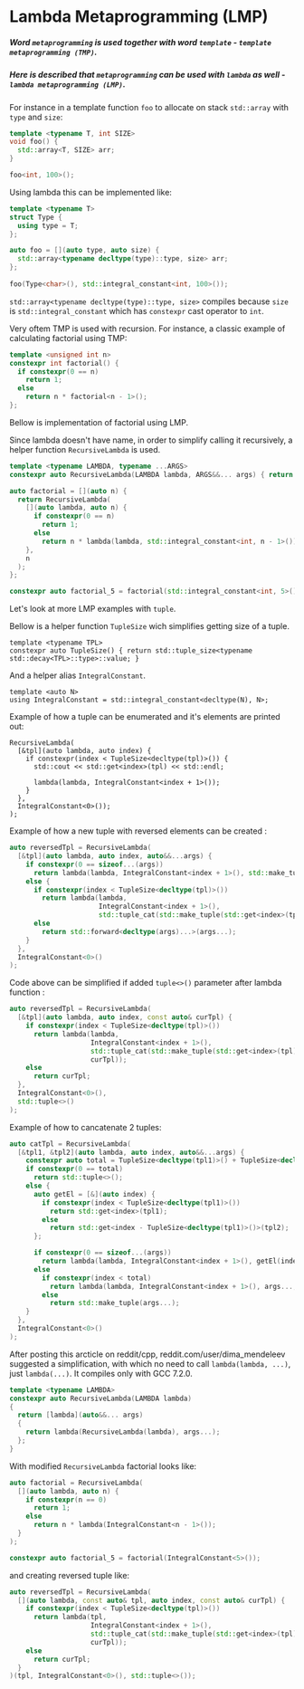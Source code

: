 # Lambda Metaprogramming (LMP)

##### Word `metaprogramming` is used together with word `template` - `template metaprogramming (TMP)`. 
##### Here is described that `metaprogramming` can be used with `lambda` as well - `lambda metaprogramming (LMP)`. 

For instance in a template function `foo` to allocate on stack `std::array` with `type` and `size`:
```C++
template <typename T, int SIZE>
void foo() {
  std::array<T, SIZE> arr;
}

foo<int, 100>();
```

Using lambda this can be implemented like:
```C++
template <typename T>
struct Type {
  using type = T;
};

auto foo = [](auto type, auto size) {
  std::array<typename decltype(type)::type, size> arr;
};
    
foo(Type<char>(), std::integral_constant<int, 100>());
```
`std::array<typename decltype(type)::type, size>` compiles because `size` is `std::integral_constant` which has `constexpr` cast operator to `int`.

Very oftem TMP is used with recursion.
For instance, a classic example of calculating factorial using TMP:
```C++
template <unsigned int n>
constexpr int factorial() {
  if constexpr(0 == n)
    return 1;
  else
    return n * factorial<n - 1>();
};
```

Bellow is implementation of factorial using LMP.

Since lambda doesn't have name, in order to simplify calling it recursively, a helper function `RecursiveLambda` is used.

```C++
template <typename LAMBDA, typename ...ARGS>
constexpr auto RecursiveLambda(LAMBDA lambda, ARGS&&... args) { return lambda(lambda, args...); }
```

```C++
auto factorial = [](auto n) {
  return RecursiveLambda(
    [](auto lambda, auto n) {
      if constexpr(0 == n)
        return 1;
      else
        return n * lambda(lambda, std::integral_constant<int, n - 1>());
    },
    n
  );
};

constexpr auto factorial_5 = factorial(std::integral_constant<int, 5>());
```

Let's look at more LMP examples with `tuple`.

Bellow is a helper function `TupleSize` wich simplifies getting size of a tuple.

```C+ +
template <typename TPL>
constexpr auto TupleSize() { return std::tuple_size<typename std::decay<TPL>::type>::value; }
```

And a helper alias `IntegralConstant`.

```C+ +
template <auto N>
using IntegralConstant = std::integral_constant<decltype(N), N>;
```

Example of how a tuple can be enumerated and it's elements are printed out:

```C+ +
RecursiveLambda(
  [&tpl](auto lambda, auto index) {
    if constexpr(index < TupleSize<decltype(tpl)>()) {
      std::cout << std::get<index>(tpl) << std::endl;

      lambda(lambda, IntegralConstant<index + 1>());
    }
  },
  IntegralConstant<0>());
);
```

Example of how a new tuple with reversed elements can be created :

```C++
auto reversedTpl = RecursiveLambda(
  [&tpl](auto lambda, auto index, auto&&...args) {
    if constexpr(0 == sizeof...(args))
      return lambda(lambda, IntegralConstant<index + 1>(), std::make_tuple(std::get<index>(tpl)));
    else {
      if constexpr(index < TupleSize<decltype(tpl)>())
        return lambda(lambda, 
                      IntegralConstant<index + 1>(), 
                      std::tuple_cat(std::make_tuple(std::get<index>(tpl)), args...));
      else
        return std::forward<decltype(args)...>(args...);
    }
  },
  IntegralConstant<0>()
);
```

Code above can be simplified if added `tuple<>()` parameter after lambda function :
```C++
auto reversedTpl = RecursiveLambda(
  [&tpl](auto lambda, auto index, const auto& curTpl) {
    if constexpr(index < TupleSize<decltype(tpl)>())
      return lambda(lambda, 
                    IntegralConstant<index + 1>(), 
                    std::tuple_cat(std::make_tuple(std::get<index>(tpl)), 
                    curTpl));
    else
      return curTpl;
  },
  IntegralConstant<0>(),
  std::tuple<>()
);
```

Example of how to cancatenate 2 tuples:
```C++
auto catTpl = RecursiveLambda(
  [&tpl1, &tpl2](auto lambda, auto index, auto&&...args) {
    constexpr auto total = TupleSize<decltype(tpl1)>() + TupleSize<decltype(tpl2)>();
    if constexpr(0 == total)
      return std::tuple<>();
    else {
      auto getEl = [&](auto index) {
        if constexpr(index < TupleSize<decltype(tpl1)>())
          return std::get<index>(tpl1);
        else
          return std::get<index - TupleSize<decltype(tpl1)>()>(tpl2);
      };

      if constexpr(0 == sizeof...(args))
        return lambda(lambda, IntegralConstant<index + 1>(), getEl(index));
      else
        if constexpr(index < total)
          return lambda(lambda, IntegralConstant<index + 1>(), args..., getEl(index));
        else
          return std::make_tuple(args...);
    }
  },
  IntegralConstant<0>()
);
```

After posting this arcticle on reddit/cpp, reddit.com/user/dima_mendeleev suggested a simplification, with which
no need to call `lambda(lambda, ...)`, just `lambda(...)`.
It compiles only with GCC 7.2.0.
```C++
template <typename LAMBDA>
constexpr auto RecursiveLambda(LAMBDA lambda)
{
  return [lambda](auto&&... args)
  {
    return lambda(RecursiveLambda(lambda), args...);
  };
}
```

With modified `RecursiveLambda` factorial looks like:
```C++
auto factorial = RecursiveLambda(
  [](auto lambda, auto n) {
    if constexpr(n == 0)
      return 1;
    else
      return n * lambda(IntegralConstant<n - 1>());
  }
);

constexpr auto factorial_5 = factorial(IntegralConstant<5>());
```

and creating reversed tuple like:
```C++
auto reversedTpl = RecursiveLambda(
  [](auto lambda, const auto& tpl, auto index, const auto& curTpl) {
    if constexpr(index < TupleSize<decltype(tpl)>())
      return lambda(tpl, 
                    IntegralConstant<index + 1>(), 
                    std::tuple_cat(std::make_tuple(std::get<index>(tpl)), 
                    curTpl));
    else
      return curTpl;
  }
)(tpl, IntegralConstant<0>(), std::tuple<>());
```
